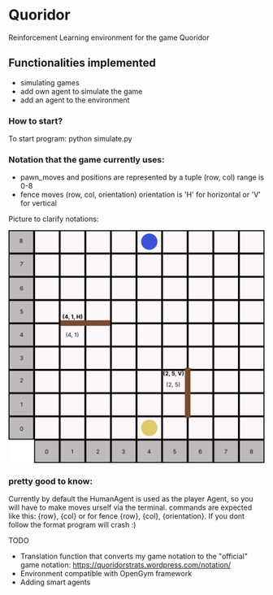 # Quoridor 

Reinforcement Learning environment for the game Quoridor

## Functionalities implemented

- simulating games
- add own agent to simulate the game
- add an agent to the environment

### How to start?

To start program:
    python simulate.py

### Notation that the game currently uses:
- pawn_moves and positions are represented by a tuple (row, col) range is 0-8 
- fence moves (row, col, orientation) orientation is 'H' for horizontal or 'V' for vertical

Picture to clarify notations:

![img.png](img.png)


### pretty good to know:

Currently by default the HumanAgent is used as the player Agent, so you will have to make moves urself via the terminal.
commands are expected like this: {row}, {col} or for fence {row}, {col}, {orientation}. If you dont follow the format program will crash :)

TODO
- Translation function that converts my game notation to the "official" game notation: https://quoridorstrats.wordpress.com/notation/
- Environment compatible with OpenGym framework
- Adding smart agents


